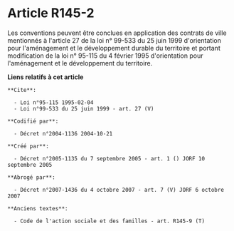 # Article R145-2

Les conventions peuvent être conclues en application des contrats de ville mentionnés à l'article 27 de la loi n° 99-533 du
25 juin 1999 d'orientation pour l'aménagement et le développement durable du territoire et portant modification de la loi n°
95-115 du 4 février 1995 d'orientation pour l'aménagement et le développement du territoire.

**Liens relatifs à cet article**

	**Cite**:

	  - Loi n°95-115 1995-02-04
	  - Loi n°99-533 du 25 juin 1999 - art. 27 (V)

	**Codifié par**:

	  - Décret n°2004-1136 2004-10-21

	**Créé par**:

	  - Décret n°2005-1135 du 7 septembre 2005 - art. 1 () JORF 10 septembre 2005

	**Abrogé par**:

	  - Décret n°2007-1436 du 4 octobre 2007 - art. 7 (V) JORF 6 octobre 2007

	**Anciens textes**:

	  - Code de l'action sociale et des familles - art. R145-9 (T)
